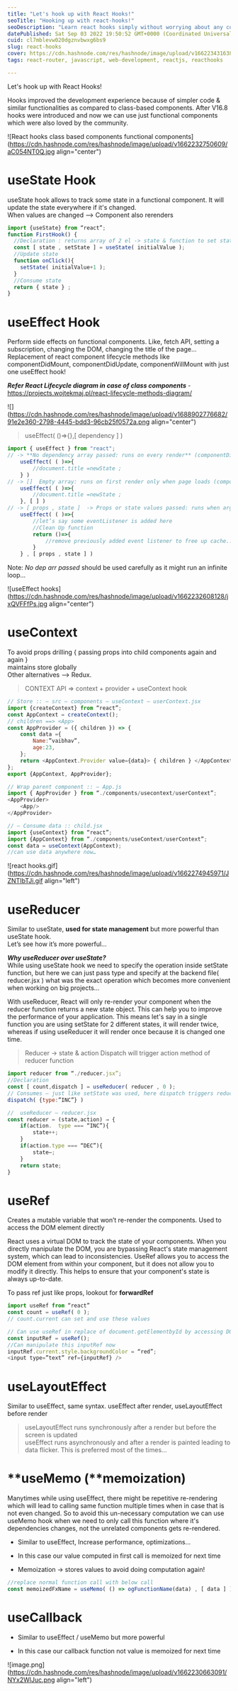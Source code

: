 ```yaml
---
title: "Let's hook up with React Hooks!"
seoTitle: "Hooking up with react-hooks!"
seoDescription: "Learn react hooks simply without worrying about any complications. This article includes useState useEffect useContext useReducer useRef useLayoutEffect"
datePublished: Sat Sep 03 2022 19:50:52 GMT+0000 (Coordinated Universal Time)
cuid: cl7mblevw020dgznvbwxg6bs9
slug: react-hooks
cover: https://cdn.hashnode.com/res/hashnode/image/upload/v1662234316383/br3-JF3z0.png
tags: react-router, javascript, web-development, reactjs, reacthooks

---
```


Let's hook up with React Hooks!

Hooks improved the development experience because of simpler code & similar functionalities as compared to class-based components. After V16.8 hooks were introduced and now we can use just functional components which were also loved by the community.

![React hooks class based components functional components](https://cdn.hashnode.com/res/hashnode/image/upload/v1662232750609/aC054NT0Q.jpg align="center")

# **useState Hook**

useState hook allows to track some state in a functional component. It will update the state everywhere if it's changed.  
When values are changed --&gt; Component also rerenders

```javascript
import {useState} from “react”;
function FirstHook() {
  //Declaration : returns array of 2 el -> state & function to set state {obj destructuring}
  const [ state , setState ] = useState( initialValue );
  //Update state
  function onClick(){
    setState( initialValue+1 );
  }
  //Consume state
  return { state } ;
}
```

# **useEffect Hook**

Perform side effects on functional components. Like, fetch API, setting a subscription, changing the DOM, changing the title of the page...  
Replacement of react component lifecycle methods like componentDidMount, componentDidUpdate, componentWillMount with just one useEffect hook!

***Refer React Lifecycle diagram in case of class components*** \- https://projects.wojtekmaj.pl/react-lifecycle-methods-diagram/

![](https://cdn.hashnode.com/res/hashnode/image/upload/v1688902776682/91e2e360-2798-4445-bdd3-96cb25f0572a.png align="center")

> useEffect( ()=&gt;{},\[ dependency \] )

```javascript
import { useEffect } from "react";
// -> **No dependency array passed: runs on every render** (componentDidUpdate)
	useEffect( ( )=>{
	    //document.title =newState ;
    } )
// -> []  Empty array: runs on first render only when page loads (componentDidMount)
	useEffect( ( )=>{
	    //document.title =newState ;
    }, [ ] )
// -> [ props , state ]  -> Props or state values passed: runs when args changed
	useEffect( ( )=>{
        //let’s say some eventListener is added here
        //Clean Up function
	    return ()=>{
	    	//remove previously added event listener to free up cache...
        }
    } , [ props , state ] )
```

Note: *No dep arr passed* should be used carefully as it might run an infinite loop…

![useEffect hooks](https://cdn.hashnode.com/res/hashnode/image/upload/v1662232608128/jxQVFFfPs.jpg align="center")

# **useContext**

To avoid props drilling { passing props into child components again and again }  
maintains store globally  
Other alternatives --&gt; Redux.

> CONTEXT API ⇒ context + provider + useContext hook

```javascript
// Store :: – src – components – useContext – userContext.jsx 
import {createContext} from “react”;
const AppContext = createContext();
// children ==> <App> 
const AppProvider = ({ children }) => {
    const data ={
    	Name:”vaibhav”,
    	age:23,
    };
	return <AppContext.Provider value={data}> { children } </AppContext.Provider>;
};
export {AppContext, AppProvider};
```

```javascript
// Wrap parent component :: – App.js 
import { AppProvider } from “./components/usecontext/userContext”;
<AppProvider>
	<App/>
</AppProvider>
```

```javascript
// – Consume data :: child.jsx   
import {useContext} from “react”;
import {AppContext} from “./components/useContext/userContext”;
const data = useContext(AppContext);
//can use data anywhere now…
```

![react hooks.gif](https://cdn.hashnode.com/res/hashnode/image/upload/v1662274945971/JZNTIbTJi.gif align="left")

# **useReducer**

Similar to useState, **used for state management** but more powerful than useState hook.  
Let’s see how it’s more powerful…

***Why useReducer over useState?***  
While using useState hook we need to specify the operation inside setState function, but here we can just pass type and specify at the backend file( reducer.jsx ) what was the exact operation which becomes more convenient when working on big projects…

With useReducer, React will only re-render your component when the reducer function returns a new state object. This can help you to improve the performance of your application. This means let's say in a single function you are using setState for 2 different states, it will render twice, whereas if using useReducer it will render once because it is changed one time.

> Reducer → state & action Dispatch will trigger action method of reducer function

```javascript
import reducer from “./reducer.jsx”;
//Declaration
const [ count,dispatch ] = useReducer( reducer , 0 );  
// Consumes – just like setState was used, here dispatch triggers reducer function
dispatch( {type:”INC”} )
```

```javascript
//  useReducer – reducer.jsx
const reducer = (state,action) ⇒ {
    if(action.  type === “INC”){
        state++;
    }
    if(action.type === “DEC”){
  	    state–;
    }
    return state;
}
```

# **useRef**

Creates a mutable variable that won’t re-render the components. Used to access the DOM element directly

React uses a virtual DOM to track the state of your components. When you directly manipulate the DOM, you are bypassing React's state management system, which can lead to inconsistencies. UseRef allows you to access the DOM element from within your component, but it does not allow you to modify it directly. This helps to ensure that your component's state is always up-to-date.

To pass ref just like props, lookout for **forwardRef**

```javascript
import useRef from “react”
const count = useRef( 0 );
// count.current can set and use these values
```

```javascript
// Can use useRef in replace of document.getElementbyId by accessing DOM directly…
const inputRef = useRef();
//Can manipulate this inputRef now
inputRef.current.style.backgroundColor = “red”;
<input type=”text” ref={inputRef} />
```

# **useLayoutEffect**

Similar to useEffect, same syntax. useEffect after render, useLayoutEffect before render

> useLayoutEffect runs synchronously after a render but before the screen is updated  
> useEffect runs asynchronously and after a render is painted leading to data flicker. This is preferred most of the times…

# **useMemo (**memoization)

Manytimes while using useEffect, there might be repetitive re-rendering which will lead to calling same function multiple times when in case that is not even changed. So to avoid this un-necessary computation we can use useMemo hook when we need to only call this function where it's dependencies changes, not the unrelated components gets re-rendered.

* Similar to useEffect, Increase performance, optimizations...
    
* In this case our value computed in first call is memoized for next time
    
* Memoization → stores values to avoid doing computation again!
    

```javascript
//replace normal function call with below call
const memoizedFxName = useMemo( () => ogFunctionName(data) , [ data ] );
```

# **useCallback**

* Similar to useEffect / useMemo but more powerful
    
* In this case our callback function not value is memoized for next time
    

![image.png](https://cdn.hashnode.com/res/hashnode/image/upload/v1662230663091/NYx2WlJuc.png align="left")